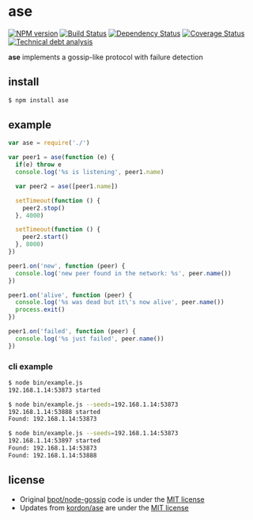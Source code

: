 # ase 

[![NPM version](https://badge.fury.io/js/ase.png)](http://badge.fury.io/js/ase)
[![Build Status](https://secure.travis-ci.org/kordon/ase.png)](http://travis-ci.org/kordon/ase)
[![Dependency Status](https://gemnasium.com/kordon/ase.png)](https://gemnasium.com/kordon/ase)
[![Coverage Status](https://coveralls.io/repos/kordon/ase/badge.png?branch=master)](https://coveralls.io/r/kordon/ase?branch=master)
[![Technical debt analysis](https://www.sidekickjs.com/r/kordon/ase/status_badge.svg)](https://www.sidekickjs.com/r/kordon/ase)

**ase** implements a gossip-like protocol with failure detection

## install

```bash
$ npm install ase
```

## example

```js
var ase = require('./')

var peer1 = ase(function (e) {
  if(e) throw e
  console.log('%s is listening', peer1.name)

  var peer2 = ase([peer1.name])

  setTimeout(function () {
    peer2.stop()
  }, 4000)

  setTimeout(function () {
    peer2.start()
  }, 8000)
})

peer1.on('new', function (peer) {
  console.log('new peer found in the network: %s', peer.name())
})

peer1.on('alive', function (peer) {
  console.log('%s was dead but it\'s now alive', peer.name())
  process.exit()
})

peer1.on('failed', function (peer) {
  console.log('%s just failed', peer.name())
})
```

### cli example

```sh
$ node bin/example.js
192.168.1.14:53873 started
```
```sh
$ node bin/example.js --seeds=192.168.1.14:53873
192.168.1.14:53888 started
Found: 192.168.1.14:53873
```
```sh
$ node bin/example.js --seeds=192.168.1.14:53873
192.168.1.14:53897 started
Found: 192.168.1.14:53873
Found: 192.168.1.14:53888
```

## license

 * Original [bpot/node-gossip](https://github.com/bpot/node-gossip) code is under the [MIT license](license/bpot)
 * Updates from [kordon/ase](https://github.com/kordon/ase) are under the [MIT license](license/kordon)